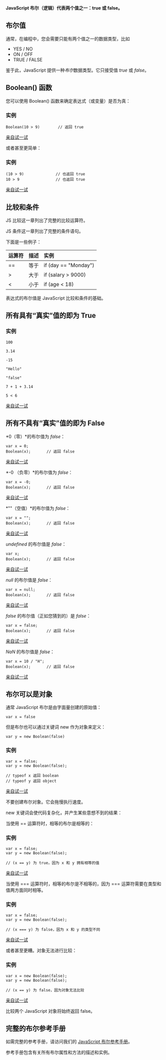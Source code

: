 **JavaScript 布尔（逻辑）代表两个值之一：true 或 false。**

## 布尔值

通常，在编程中，您会需要只能有两个值之一的数据类型，比如

- YES / NO
- ON / OFF
- TRUE / FALSE

鉴于此，JavaScript 提供一种*布尔*数据类型。它只接受值 *true* 或 *false*。

## Boolean() 函数

您可以使用 Boolean() 函数来确定表达式（或变量）是否为真：

### 实例

```
Boolean(10 > 9)        // 返回 true
```

[亲自试一试](https://www.w3school.com.cn/tiy/t.asp?f=js_boolean_expression_1)

或者甚至更简单：

### 实例

```
(10 > 9)              // 也返回 true
10 > 9                // 也返回 true
```

[亲自试一试](https://www.w3school.com.cn/tiy/t.asp?f=js_boolean_expression_2)

## 比较和条件

JS 比较这一章列出了完整的比较运算符。

JS 条件这一章列出了完整的条件语句。

下面是一些例子：

| 运算符 | 描述 | 实例                 |
| :----- | :--- | :------------------- |
| ==     | 等于 | if (day == "Monday") |
| >      | 大于 | if (salary > 9000)   |
| <      | 小于 | if (age < 18)        |

表达式的布尔值是 JavaScript 比较和条件的基础。

## 所有具有“真实”值的即为 True

### 实例

```
100

3.14

-15

"Hello"

"false"

7 + 1 + 3.14

5 < 6 
```

[亲自试一试](https://www.w3school.com.cn/tiy/t.asp?f=js_boolean)

## 所有不具有“真实”值的即为 False

*0（零）*的布尔值为 *false*：

```
var x = 0;
Boolean(x);       // 返回 false
```

[亲自试一试](https://www.w3school.com.cn/tiy/t.asp?f=js_boolean_zero)

*-0 （负零）*的布尔值为 *false*：

```
var x = -0;
Boolean(x);       // 返回 false
```

[亲自试一试](https://www.w3school.com.cn/tiy/t.asp?f=js_boolean_minus)

*""（空值）*的布尔值为 *false*：

```
var x = "";
Boolean(x);       // 返回 false
```

[亲自试一试](https://www.w3school.com.cn/tiy/t.asp?f=js_boolean_empty)

*undefined* 的布尔值是 *false*：

```
var x;
Boolean(x);       // 返回 false
```

[亲自试一试](https://www.w3school.com.cn/tiy/t.asp?f=js_boolean_undefined)

*null* 的布尔值是 *false*：

```
var x = null;
Boolean(x);       // 返回 false
```

[亲自试一试](https://www.w3school.com.cn/tiy/t.asp?f=js_boolean_null)

*false* 的布尔值（正如您猜到的）是 *false*：

```
var x = false;
Boolean(x);       // 返回 false
```

[亲自试一试](https://www.w3school.com.cn/tiy/t.asp?f=js_boolean_false)

*NaN* 的布尔值是 *false*：

```
var x = 10 / "H";
Boolean(x);       // 返回 false
```

[亲自试一试](https://www.w3school.com.cn/tiy/t.asp?f=js_boolean_nan)

## 布尔可以是对象

通常 JavaScript 布尔是由字面量创建的原始值：

```
var x = false
```

但是布尔也可以通过关键词 new 作为对象来定义：

```
var y = new Boolean(false)
```

### 实例

```
var x = false;
var y = new Boolean(false);

// typeof x 返回 boolean
// typeof y 返回 object
```

[亲自试一试](https://www.w3school.com.cn/tiy/t.asp?f=js_booleans_object_1)

不要创建布尔对象。它会拖慢执行速度。

new 关键词会使代码复杂化，并产生某些意想不到的结果：

当使用 == 运算符时，相等的布尔是相等的：

### 实例

```
var x = false;             
var y = new Boolean(false);

// (x == y) 为 true，因为 x 和 y 拥有相等的值
```

[亲自试一试](https://www.w3school.com.cn/tiy/t.asp?f=js_booleans_object_2)

当使用 === 运算符时，相等的布尔是不相等的，因为 === 运算符需要在类型和值两方面同时相等。

### 实例

```
var x = false;             
var y = new Boolean(false);

// (x === y) 为 false，因为 x 和 y 的类型不同
```

[亲自试一试](https://www.w3school.com.cn/tiy/t.asp?f=js_booleans_object_3)

或者甚至更糟。对象无法进行比较：

### 实例

```
var x = new Boolean(false);             
var y = new Boolean(false);

// (x == y) 为 false，因为对象无法比较
```

[亲自试一试](https://www.w3school.com.cn/tiy/t.asp?f=js_booleans_object_4)

比较两个 JavaScript 对象将始终返回 false。

## 完整的布尔参考手册

如需完整的参考手册，请访问我们的 [JavaScript 布尔参考手册](https://www.w3school.com.cn/jsref/jsref_obj_boolean.asp)。

参考手册包含有关所有布尔属性和方法的描述和实例。